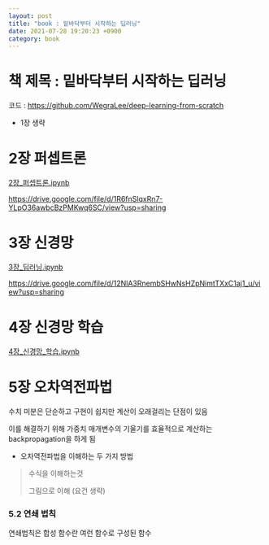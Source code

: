 ```yaml
---
layout: post
title: "book : 밑바닥부터 시작하는 딥러닝"
date: 2021-07-28 19:20:23 +0900
category: book
---
```


# 책 제목 : 밑바닥부터 시작하는 딥러닝

코드 : https://github.com/WegraLee/deep-learning-from-scratch

- 1장 생략

# 2장 퍼셉트론

 [2장_퍼셉트론.ipynb](\img\2021\밑바닥부터_시작하는_딥러닝\2장_퍼셉트론.ipynb) 

https://drive.google.com/file/d/1R6fnSlqxRn7-YLpO36awbcBzPMKwq6SC/view?usp=sharing



# 3장 신경망

 [3장_딥러닝.ipynb](\img\2021\밑바닥부터_시작하는_딥러닝\3장_딥러닝.ipynb) 

https://drive.google.com/file/d/12NlA3RnembSHwNsHZpNimtTXxC1aj1_u/view?usp=sharing



# 4장 신경망 학습

 [4장_신경망_학습.ipynb](\img\2021\밑바닥부터_시작하는_딥러닝\4장_신경망_학습.ipynb) 


# 5장 오차역전파법

수치 미분은 단순하고 구현이 쉽지만 계산이 오래걸리는 단점이 있음

이를 해결하기 위해 가중치 매개변수의 기울기를 효율적으로 계산하는 backpropagation을 하게 됨

- 오차역전파법을 이해하는 두 가지 방법

> 수식을 이해하는것
> 
> 그림으로 이해 (요건 생략)

### 5.2 연쇄 법칙

연쇄법칙은 합성 함수란 여런 함수로 구성된 함수 

